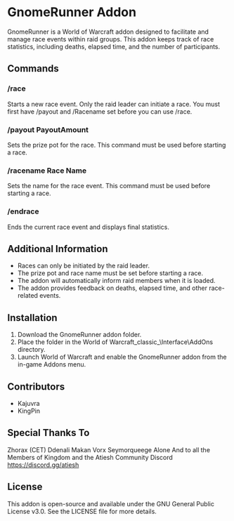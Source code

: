 # GnomeRunner Addon

GnomeRunner is a World of Warcraft addon designed to facilitate and manage race events within raid groups. This addon keeps track of race statistics, including deaths, elapsed time, and the number of participants.

## Commands

### /race 
Starts a new race event. Only the raid leader can initiate a race. You must first have /payout and /Racename set before you can use /race. 

### /payout PayoutAmount 
Sets the prize pot for the race. This command must be used before starting a race.

### /racename Race Name 
Sets the name for the race event. This command must be used before starting a race.

### /endrace
Ends the current race event and displays final statistics.

## Additional Information

- Races can only be initiated by the raid leader.
- The prize pot and race name must be set before starting a race.
- The addon will automatically inform raid members when it is loaded.
- The addon provides feedback on deaths, elapsed time, and other race-related events.

## Installation

1. Download the GnomeRunner addon folder.
2. Place the folder in the World of Warcraft\_classic_\Interface\AddOns directory.
3. Launch World of Warcraft and enable the GnomeRunner addon from the in-game Addons menu.

## Contributors

- Kajuvra
- KingPin 

## Special Thanks To
Zhorax (CET)
Ddenali
Makan
Vorx
Seymorqueege 
Alone
And to all the Members of Kingdom and the Atiesh Community Discord https://discord.gg/atiesh


## License

This addon is open-source and available under the GNU General Public License v3.0. See the LICENSE file for more details.
